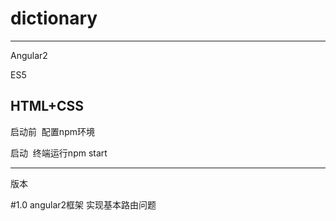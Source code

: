# dictionary

-------------------
Angular2

ES5

HTML+CSS
-------------------
启动前  配置npm环境

启动  终端运行npm start

-------------------
版本

#1.0 angular2框架 实现基本路由问题
